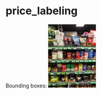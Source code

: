 # price_labeling

Bounding boxes:
<img src="samples/Screenshot from 2025-01-16 17-22-03.png" width="128"/>
